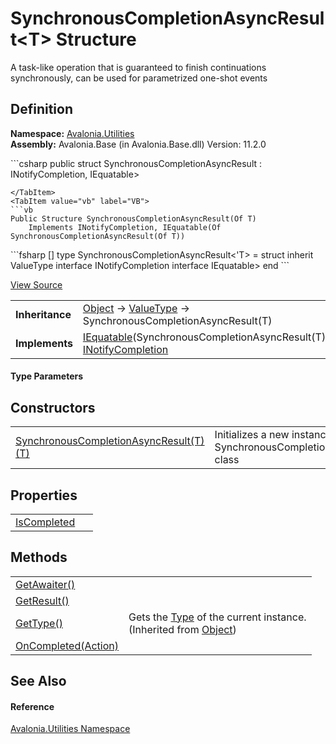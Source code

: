 # SynchronousCompletionAsyncResult&lt;T&gt; Structure


A task-like operation that is guaranteed to finish continuations synchronously, can be used for parametrized one-shot events



## Definition
**Namespace:** <a href="N_Avalonia_Utilities">Avalonia.Utilities</a>  
**Assembly:** Avalonia.Base (in Avalonia.Base.dll) Version: 11.2.0

<Tabs groupId="api-code-preview">
<TabItem value="csharp" label="C#">
```csharp
public struct SynchronousCompletionAsyncResult<T> : INotifyCompletion, 
	IEquatable<SynchronousCompletionAsyncResult<T>>

```
</TabItem>
<TabItem value="vb" label="VB">
```vb
Public Structure SynchronousCompletionAsyncResult(Of T)
	Implements INotifyCompletion, IEquatable(Of SynchronousCompletionAsyncResult(Of T))
```
</TabItem>
<TabItem value="fsharp" label="F#">
```fsharp
[<SealedAttribute>]
type SynchronousCompletionAsyncResult<'T> = 
    struct
        inherit ValueType
        interface INotifyCompletion
        interface IEquatable<SynchronousCompletionAsyncResult<'T>>
    end
```
</TabItem>
</Tabs>



<a href="https://github.com/AvaloniaUI/Avalonia/tree/master/src/Avalonia.Base/Utilities/SynchronousCompletionAsyncResult.cs" title="View the source code">View Source</a>

<table>
<tr><td><strong>Inheritance</strong></td><td><a href="https://learn.microsoft.com/dotnet/api/system.object" target="_blank" rel="noopener noreferrer">Object</a>  →  <a href="https://learn.microsoft.com/dotnet/api/system.valuetype" target="_blank" rel="noopener noreferrer">ValueType</a>  →  SynchronousCompletionAsyncResult(T)</td></tr>
<tr><td><strong>Implements</strong></td><td><a href="https://learn.microsoft.com/dotnet/api/system.iequatable-1" target="_blank" rel="noopener noreferrer">IEquatable</a>(SynchronousCompletionAsyncResult(T)), <a href="https://learn.microsoft.com/dotnet/api/system.runtime.compilerservices.inotifycompletion" target="_blank" rel="noopener noreferrer">INotifyCompletion</a></td></tr>
</table>



#### Type Parameters
<dl><dt /><dd /></dl>

## Constructors
<table>
<tr>
<td><a href="M_Avalonia_Utilities_SynchronousCompletionAsyncResult_1__ctor">SynchronousCompletionAsyncResult(T)(T)</a></td>
<td>Initializes a new instance of the SynchronousCompletionAsyncResult(T) class</td>
</tr>
</table>

## Properties
<table>
<tr>
<td><a href="P_Avalonia_Utilities_SynchronousCompletionAsyncResult_1_IsCompleted">IsCompleted</a></td>
<td> </td>
</tr>
</table>

## Methods
<table>
<tr>
<td><a href="M_Avalonia_Utilities_SynchronousCompletionAsyncResult_1_GetAwaiter">GetAwaiter()</a></td>
<td> </td>
</tr>
<tr>
<td><a href="M_Avalonia_Utilities_SynchronousCompletionAsyncResult_1_GetResult">GetResult()</a></td>
<td> </td>
</tr>
<tr>
<td><a href="https://learn.microsoft.com/dotnet/api/system.object.gettype" target="_blank" rel="noopener noreferrer">GetType()</a></td>
<td>Gets the <a href="https://learn.microsoft.com/dotnet/api/system.type" target="_blank" rel="noopener noreferrer">Type</a> of the current instance.<br />(Inherited from <a href="https://learn.microsoft.com/dotnet/api/system.object" target="_blank" rel="noopener noreferrer">Object</a>)</td>
</tr>
<tr>
<td><a href="M_Avalonia_Utilities_SynchronousCompletionAsyncResult_1_OnCompleted">OnCompleted(Action)</a></td>
<td> </td>
</tr>
</table>

## See Also


#### Reference
<a href="N_Avalonia_Utilities">Avalonia.Utilities Namespace</a>  
